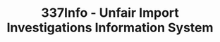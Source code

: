 ---
layout: default
bigquery: https://console.cloud.google.com/bigquery?p=patents-public-data&d=usitc_investigations&page=dataset&project=sheets-management-319211
citation: US International Trade Commission 337Info Unfair Import Investigations Information
  System
contributors: US International Trade Comission
cost: None
description: US International Trade Commission 337Info Unfair Import Investigations
  Information System contains data on investigations done under Section 337. Section
  337 declares the infringement of certain statutory intellectual property rights
  and other forms of unfair competition in import trade to be unlawful practices.
  Most Section 337 investigations involve allegations of patent or registered trademark
  infringement.
documentation: FAQ and tutorial available on the site
last_edit: 04/08/2022, 21:23:41
location: https://pubapps2.usitc.gov/337external/
maintained_by: US International Trade Comission
schema_fields:
- gcAttorney
- ouiiAttorney
- teoReliefGranted
- copyrightNumbers
- respondent
- investigationType
- scheduledStartDateEvidHear
- finalDetNoViolation
- investigationNo
- startDateMarkmanHearing
- docketNo
- dateComplaintFiled
- dateOfPublicationFrNotice
- teoProceedingInvolved
- targetDate
- scheduledEndDateEvidHear
- internalRemand
- complainant
- cafcAppeals
- markmanHearing
- currentStatus
- teoIdDueDate
- actualEndDateEvidHear
- aljAssigned
- investigationTermDate
- dateCreated
- endDateMarkmanHearing
- htsNumbers
- lastUpdated
- patentNumber
- publication_number
- issueDateOtherNonFinal
- teoIdIssueDate
- currentActiveALJ
- finalDetViolation
- ouiiParticipation
- finalIdOnViolationDue
- actualStartDateEvidHear
- id
- invUnfairAct
- patentNumbers
- title
- trademarkNumbers
- finalIdOnViolationIssue
shortname: unfair_import_investigations
tags:
- import
- legal
- trade
timeframe: 2008-2021 (prior to 2008 downloadable as a JSON file)
title: 337Info - Unfair Import Investigations Information System
uuid: 2721f5ec-e599-4890-9265-9706719fc71e
---